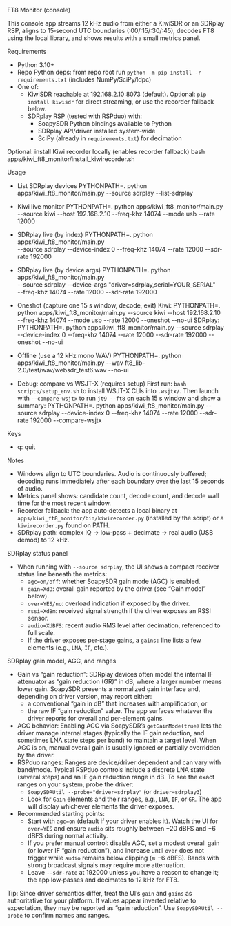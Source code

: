 FT8 Monitor (console)

This console app streams 12 kHz audio from either a KiwiSDR or an SDRplay RSP,
aligns to 15‑second UTC boundaries (:00/:15/:30/:45), decodes FT8 using the
local library, and shows results with a small metrics panel.

Requirements
- Python 3.10+
- Repo Python deps: from repo root run `python -m pip install -r requirements.txt`
  (includes NumPy/SciPy/ldpc)
- One of:
  - KiwiSDR reachable at 192.168.2.10:8073 (default). Optional: `pip install kiwisdr`
    for direct streaming, or use the recorder fallback below.
  - SDRplay RSP (tested with RSPduo) with:
    - SoapySDR Python bindings available to Python
    - SDRplay API/driver installed system‑wide
    - SciPy (already in `requirements.txt`) for decimation

Optional: install Kiwi recorder locally (enables recorder fallback)
  bash apps/kiwi_ft8_monitor/install_kiwirecorder.sh

Usage
- List SDRplay devices
  PYTHONPATH=. python apps/kiwi_ft8_monitor/main.py --source sdrplay --list-sdrplay

- Kiwi live monitor
  PYTHONPATH=. python apps/kiwi_ft8_monitor/main.py \
    --source kiwi --host 192.168.2.10 --freq-khz 14074 --mode usb --rate 12000

- SDRplay live (by index)
  PYTHONPATH=. python apps/kiwi_ft8_monitor/main.py \
    --source sdrplay --device-index 0 --freq-khz 14074 --rate 12000 --sdr-rate 192000

- SDRplay live (by device args)
  PYTHONPATH=. python apps/kiwi_ft8_monitor/main.py \
    --source sdrplay --device-args "driver=sdrplay,serial=YOUR_SERIAL" \
    --freq-khz 14074 --rate 12000 --sdr-rate 192000

- Oneshot (capture one 15 s window, decode, exit)
  Kiwi:    PYTHONPATH=. python apps/kiwi_ft8_monitor/main.py --source kiwi --host 192.168.2.10 --freq-khz 14074 --mode usb --rate 12000 --oneshot --no-ui
  SDRplay: PYTHONPATH=. python apps/kiwi_ft8_monitor/main.py --source sdrplay --device-index 0 --freq-khz 14074 --rate 12000 --sdr-rate 192000 --oneshot --no-ui

- Offline (use a 12 kHz mono WAV)
  PYTHONPATH=. python apps/kiwi_ft8_monitor/main.py --wav ft8_lib-2.0/test/wav/websdr_test6.wav --no-ui

- Debug: compare vs WSJT-X (requires setup)
  First run: `bash scripts/setup_env.sh` to install WSJT-X CLIs into `.wsjtx/`.
  Then launch with `--compare-wsjtx` to run `jt9 --ft8` on each 15 s window and show a summary:
  PYTHONPATH=. python apps/kiwi_ft8_monitor/main.py --source sdrplay --device-index 0 --freq-khz 14074 --rate 12000 --sdr-rate 192000 --compare-wsjtx

Keys
- q: quit

Notes
- Windows align to UTC boundaries. Audio is continuously buffered; decoding runs
  immediately after each boundary over the last 15 seconds of audio.
- Metrics panel shows: candidate count, decode count, and decode wall time for
  the most recent window.
- Recorder fallback: the app auto‑detects a local binary at
  `apps/kiwi_ft8_monitor/bin/kiwirecorder.py` (installed by the script) or a
  `kiwirecorder.py` found on PATH.
- SDRplay path: complex IQ → low‑pass + decimate → real audio (USB demod) to 12 kHz.

SDRplay status panel
- When running with `--source sdrplay`, the UI shows a compact receiver status line beneath the metrics:
  - `agc=on/off`: whether SoapySDR gain mode (AGC) is enabled.
  - `gain=XdB`: overall gain reported by the driver (see “Gain model” below).
  - `over=YES/no`: overload indication if exposed by the driver.
  - `rssi=XdBm`: received signal strength if the driver exposes an RSSI sensor.
  - `audio=XdBFS`: recent audio RMS level after decimation, referenced to full scale.
  - If the driver exposes per‑stage gains, a `gains:` line lists a few elements (e.g., `LNA`, `IF`, etc.).

SDRplay gain model, AGC, and ranges
- Gain vs “gain reduction”: SDRplay devices often model the internal IF attenuator as “gain reduction (GR)” in dB, where a larger number means lower gain. SoapySDR presents a normalized gain interface and, depending on driver version, may report either:
  - a conventional “gain in dB” that increases with amplification, or
  - the raw IF “gain reduction” value. The app surfaces whatever the driver reports for overall and per‑element gains.
- AGC behavior: Enabling AGC via SoapySDR’s `getGainMode(true)` lets the driver manage internal stages (typically the IF gain reduction, and sometimes LNA state steps per band) to maintain a target level. When AGC is on, manual overall gain is usually ignored or partially overridden by the driver.
- RSPduo ranges: Ranges are device/driver dependent and can vary with band/mode. Typical RSPduo controls include a discrete LNA state (several steps) and an IF gain reduction range in dB. To see the exact ranges on your system, probe the driver:
  - `SoapySDRUtil --probe="driver=sdrplay"` (or `driver=sdrplay3`)
  - Look for `Gain` elements and their ranges, e.g., `LNA`, `IF`, or `GR`. The app will display whichever elements the driver exposes.
- Recommended starting points:
  - Start with `agc=on` (default if your driver enables it). Watch the UI for `over=YES` and ensure `audio` sits roughly between −20 dBFS and −6 dBFS during normal activity.
  - If you prefer manual control: disable AGC, set a modest overall gain (or lower IF “gain reduction”), and increase until `over` does not trigger while `audio` remains below clipping (≈ −6 dBFS). Bands with strong broadcast signals may require more attenuation.
  - Leave `--sdr-rate` at 192000 unless you have a reason to change it; the app low‑passes and decimates to 12 kHz for FT8.

Tip: Since driver semantics differ, treat the UI’s `gain` and `gains` as authoritative for your platform. If values appear inverted relative to expectation, they may be reported as “gain reduction”. Use `SoapySDRUtil --probe` to confirm names and ranges.

